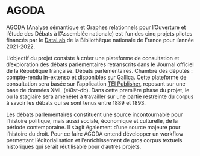 # AGODA

AGODA (Analyse sémantique et Graphes relationnels pour l’Ouverture et l’étude des Débats à l’Assemblée nationale) est l’un des cinq projets pilotes financés par le [DataLab](https://www.bnf.fr/fr/bnf-datalab) de la Bibliothèque nationale de France pour l’année 2021-2022.

L’objectif du projet consiste à créer une plateforme de consultation et d’exploration des débats parlementaires retranscrits dans le Journal officiel de la République française. Débats parlementaires. Chambre des députés : compte-rendu in-extenso et disponibles sur [Gallica](https://gallica.bnf.fr/ark:/12148/cb328020951/date.item). Cette plateforme de consultation sera basée sur l’application [TEI Publisher](https://teipublisher.com/index.html), reposant sur une base de données XML (eXist-db). Dans cette première phase du projet, le ou la stagiaire sera amené(e) à travailler sur une partie restreinte du corpus à savoir les débats qui se sont tenus entre 1889 et 1893.

Les débats parlementaires constituent une source incontournable pour l’histoire politique, mais aussi sociale, économique et culturelle, de la période contemporaine. Il s’agit également d’une source majeure pour l’histoire du droit. Pour ce faire AGODA entend développer un workflow permettant l’éditorialisation et l’enrichissement de gros corpus textuels historiques qui serait réutilisable pour d’autres projets.
